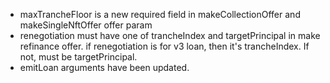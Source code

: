 - maxTrancheFloor is a new required field in makeCollectionOffer and makeSingleNftOffer offer param
- renegotiation must have one of trancheIndex and targetPrincipal in make refinance offer. if renegotiation is for v3 loan, then it's trancheIndex. If not, must be targetPrincipal.
- emitLoan arguments have been updated.
